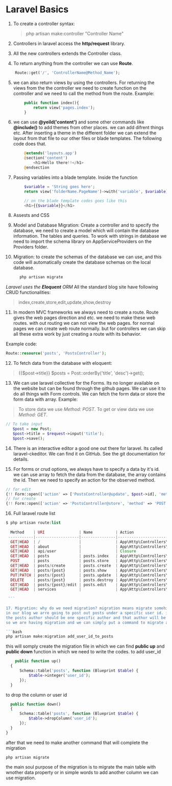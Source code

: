 # Laravel Basics
1. To create a controller syntax:
   > php artisan make:controller "Controller Name"
2. Controllers in laravel access the **http/request** library.

3. All the new controllers extends the Controller class.

4. To return anything from the controller we can use **Route**. 
```php
	Route::get('/', 'ControllerName@Method_Name');
```
5. we can also return views by using the controllers. For returning the views from the 
   the controller we need to create function on the controller and we need to call the method 
   from the route. Example:
```php
   		public function index(){
   			return view('pages.index');
   		}
```
6. we can use **@yeild('content')** and some other commands like **@include()** to add 
   themes from other places. we can add difrent things etc. After inserting a theme in the 
   different folder we can extend the layout from that file to our other files or blade 
   templates. The following code does that. 
```php
   		@extends('layouts.app')
		@section('content')
    		<h1>Hello there!!</h1>
		@endsection
```

7. Passing variables into a blade template. Inside the function
```php
		$variable = 'String goes here';
		return view('folderName.PageName')->with('variable', $variable);

		// on the blade template codes goes like this
		<h1>{{$variable}}</h1>
```
8. Assests and CSS 

9. Model and Database Migration: Create a controller and to specify the database,
   we need to create a model which will contain the database information. The tables and queries. To work with strings in database we need to import the schema library 
   on AppServiceProviders on the Providers folder. 

10. Migration: to create the schemas of the database we can use, and this code will automatically create the database schemas on the local database.   
```bash
      php artisan migrate
```
   *Laravel uses the **Eloquent** ORM*
   All the standard blog site have following CRUD functionalities:
   >index,create,store,edit,update,show,destroy

11. In modern MVC frameworks we always need to create a route. Route gives the web pages 
   direction and etc. we need to make these web routes. with out routing we can not view 
   the web pages. for normal pages we can create web route normally. but for controllers 
   we can skip all these extra work by just creating a route with its behavior. 

   Example code:
   ```php
   Route::resource('posts', 'PostsController');
   ```
12. To fetch data from the database with eloquent:
   > {{$post->title}}
   > $posts = Post::orderBy('title', 'desc')->get();
   
13. We can use laravel collective for the Forms. Its no longer available on the 
   website but can be found through the github pages. We can use it to do all things 
   with Form controls. We can fetch the form data or store the form data with array.
   Example: 
   > To store data we use *Method: POST*. 
   > To get or view data we use *Method: GET*.
   ```php
   // To take input 
      $post = new Post;
      $post->title = $request->input('title');
      $post->save();
   ```

14. There is an interactive editor a good one out there for laravel. Its called 
   laravel-ckeditor. We can find it on GitHub. See the git documentation for details.

15. For forms or crud options, we always have to specify a data by it's id. we can use array to 
   fetch the data from the database, the array contains the id. Then we need to specify an action for the observed method. 
   ```php
   // for edit
   {!! Form::open(['action' => ['PostsController@update', $post->id], 'method' => 'POST']) !!}
   // for create 
   {!! Form::open(['action' => 'PostsController@store', 'method' => 'POST']) !!}
   ```

16. Full laravel route list
   ```php
   $ php artisan route:list
    
     Method    | URI               | Name          | Action                                        | Middleware   
    -----------|-------------------|---------------|-----------------------------------------------|--------------
     GET|HEAD  | /                 |               | App\Http\Controllers\PagesController@index    | web          
     GET|HEAD  | about             |               | App\Http\Controllers\PagesController@about    | web          
     GET|HEAD  | api/user          |               | Closure                                       | api,auth:api 
     GET|HEAD  | posts             | posts.index   | App\Http\Controllers\PostsController@index    | web          
     POST      | posts             | posts.store   | App\Http\Controllers\PostsController@store    | web          
     GET|HEAD  | posts/create      | posts.create  | App\Http\Controllers\PostsController@create   | web          
     GET|HEAD  | posts/{post}      | posts.show    | App\Http\Controllers\PostsController@show     | web          
     PUT|PATCH | posts/{post}      | posts.update  | App\Http\Controllers\PostsController@update   | web          
     DELETE    | posts/{post}      | posts.destroy | App\Http\Controllers\PostsController@destroy  | web          
     GET|HEAD  | posts/{post}/edit | posts.edit    | App\Http\Controllers\PostsController@edit     | web          
     GET|HEAD  | services          |               | App\Http\Controllers\PagesController@services | web          
    
    ```

17. Migration: why do we need migration? migration means migrate somehing with something. 
   in our blog we arre going to post out posts under a specific user id. in brief we can say that 
   the posts author should be one specific author and that author will be specified with user id. 
   so we are having migration and we can simply put a command to migrate as we like. it will add on the migration folder.
  
  ```bash
  php artisan make:migration add_user_id_to_posts 
  ```
  
   this will somply create the migration file in which we can find **public up** and **public down** function in which we need to write the codes.
   to add user_id 
  
  ```php
      public function up()
    {
        Schema::table('posts', function (Blueprint $table) {
            $table->integer('user_id');
        });
    }
  ```
   to drop the column or user id 
  ```php
    public function down()
    {
        Schema::table('posts', function (Blueprint $table) {
            $table->dropColumn('user_id');
        });
    }
}
  ```

   after that we need to make another command that will complete the migration 
  ```
  php artisan migrate
  ```

   the main soul purpose of the migration is to migrate the main table with wnother data property or in simple words to add another column we 
   can use migration. 



